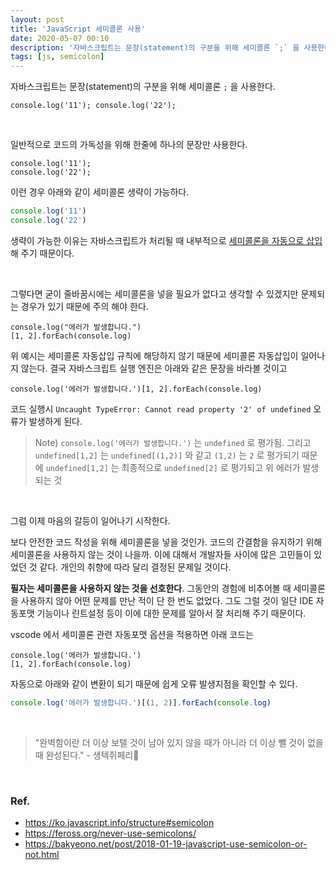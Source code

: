 ```yaml
---
layout: post
title: 'JavaScript 세미콜론 사용'
date: 2020-05-07 00:10
description: '자바스크립트는 문장(statement)의 구분을 위해 세미콜론 `;` 을 사용한다. 일반적으로 코드의 가독성을 위해 한줄에 하나의 문장만 사용한다.'
tags: [js, semicolon]
---
```


자바스크립트는 문장(statement)의 구분을 위해 세미콜론 `;` 을 사용한다.

```
console.log('11'); console.log('22');
```

<br>

일반적으로 코드의 가독성을 위해 한줄에 하나의 문장만 사용한다.

```
console.log('11');
console.log('22');
```

이런 경우 아래와 같이 세미콜론 생략이 가능하다.

```js
console.log('11')
console.log('22')
```

생략이 가능한 이유는 자바스크립트가 처리될 때 내부적으로 [세미콜론을 자동으로 삽입](https://tc39.es/ecma262/#sec-automatic-semicolon-insertion)해 주기 때문이다.

<br>

그렇다면 굳이 줄바꿈시에는 세미콜론을 넣을 필요가 없다고 생각할 수 있겠지만 문제되는 경우가 있기 때문에 주의 해야 한다.

```
console.log("에러가 발생합니다.")
[1, 2].forEach(console.log)
```

위 예시는 세미콜론 자동삽입 규칙에 해당하지 않기 때문에 세미콜론 자동삽입이 일어나지 않는다. 결국 자바스크립트 실행 엔진은 아래와 같은 문장을 바라볼 것이고

```
console.log('에러가 발생합니다.')[1, 2].forEach(console.log)
```

코드 실행시 `Uncaught TypeError: Cannot read property '2' of undefined` 오류가 발생하게 된다.

> Note) `console.log('에러가 발생합니다.')` 는 `undefined` 로 평가됨. 그리고 `undefined[1,2]` 는 `undefined[(1,2)]` 와 같고 `(1,2)` 는 `2` 로 평가되기 때문에 `undefined[1,2]` 는 최종적으로 `undefined[2]` 로 평가되고 위 에러가 발생되는 것

<br>

그럼 이제 마음의 갈등이 일어나기 시작한다.

보다 안전한 코드 작성을 위해 세미콜론을 넣을 것인가. 코드의 간결함을 유지하기 위해 세미콜론을 사용하지 않는 것이 나을까. 이에 대해서 개발자들 사이에 많은 고민들이 있었던 것 같다. 개인의 취향에 따라 달리 결정된 문제일 것이다.

**필자는 세미콜론을 사용하지 않는 것을 선호한다**. 그동안의 경험에 비추어볼 때 세미콜론을 사용하지 않아 어떤 문제를 만난 적이 단 한 번도 없었다. 그도 그럴 것이 일단 IDE 자동포맷 기능이나 린트설정 등이 이에 대한 문제를 알아서 잘 처리해 주기 때문이다.

vscode 에서 세미콜론 관련 자동포맷 옵션을 적용하면 아래 코드는

```
console.log('에러가 발생합니다.')
[1, 2].forEach(console.log)
```

자동으로 아래와 같이 변환이 되기 때문에 쉽게 오류 발생지점을 확인할 수 있다.

```js
console.log('에러가 발생합니다.')[(1, 2)].forEach(console.log)
```

<br>

> "완벽함이란 더 이상 보탤 것이 남아 있지 않을 때가 아니라 더 이상 뺄 것이 없을 때 완성된다." - 생텍쥐페리

<br>

### Ref.

- https://ko.javascript.info/structure#semicolon
- https://feross.org/never-use-semicolons/
- https://bakyeono.net/post/2018-01-19-javascript-use-semicolon-or-not.html
